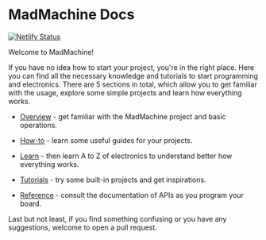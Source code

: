 # MadMachine Docs

[![Netlify Status](https://api.netlify.com/api/v1/badges/4a321e31-e30b-4e1a-ba89-5afffd6dc7bf/deploy-status)](https://app.netlify.com/sites/madmachine-docs/deploys)

Welcome to MadMachine!

If you have no idea how to start your project, you're in the right place. Here you can find all the necessary knowledge and tutorials to start programming and electronics. There are 5 sections in total, which allow you to get familiar with the usage, explore some simple projects and learn how everything works.

- [Overview](#introduction) - get familiar with the MadMachine project and basic operations.

- [How-to](../how-to/create-new-project.md) - learn some useful guides for your projects.

- [Learn](../learn/overview.md) - then learn A to Z of electronics to understand better how everything works.

- [Tutorials](../tutorials/overview.md) - try some built-in projects and get inspirations. 

- [Reference](../reference/reference.md) - consult the documentation of APIs as you program your board.

Last but not least, if you find something confusing or you have any suggestions, welcome to open a pull request. 
